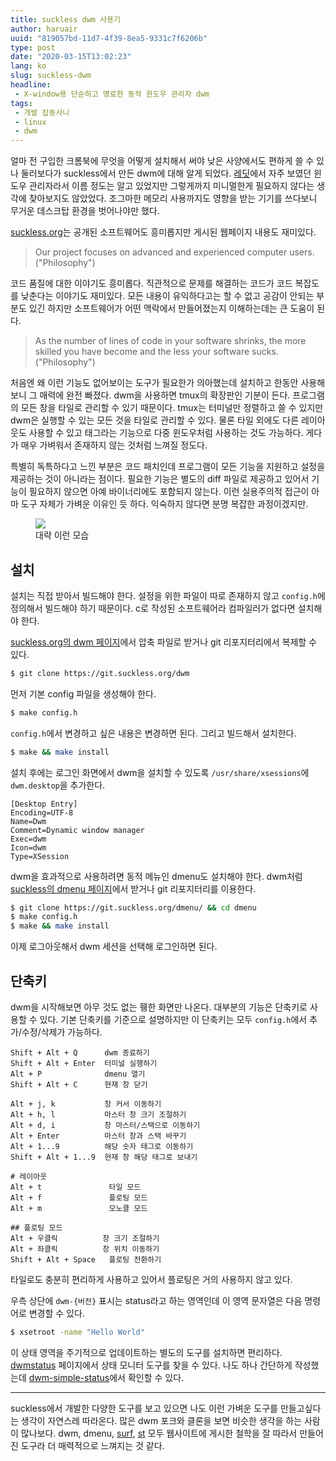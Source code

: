```yaml
---
title: suckless dwm 사용기
author: haruair
uuid: "819057bd-11d7-4f39-8ea5-9331c7f6206b"
type: post
date: "2020-03-15T13:02:23"
lang: ko
slug: suckless-dwm
headline:
 - X-window용 단순하고 명료한 동적 윈도우 관리자 dwm
tags:
 - 개발 잡동사니
 - linux
 - dwm
---
```


얼마 전 구입한 크롬북에 무엇을 어떻게 설치해서 써야 낮은 사양에서도 편하게 쓸 수 있나 둘러보다가 suckless에서 만든 dwm에 대해 알게 되었다. [레딧](https://www.reddit.com/r/unixporn/)에서 자주 보였던 윈도우 관리자라서 이름 정도는 알고 있었지만 그렇게까지 미니멀한게 필요하지 않다는 생각에 찾아보지도 않았었다. 조그마한 메모리 사용까지도 영향을 받는 기기를 쓰다보니 무거운 데스크탑 환경을 벗어나야만 했다.

[suckless.org](https://suckless.org)는 공개된 소프트웨어도 흥미롭지만 게시된 웹페이지 내용도 재미있다.

> Our project focuses on advanced and experienced computer users. ("Philosophy")

코드 품질에 대한 이야기도 흥미롭다. 직관적으로 문제를 해결하는 코드가 코드 복잡도를 낮춘다는 이야기도 재미있다. 모든 내용이 유익하다고는 할 수 없고 공감이 안되는 부분도 있긴 하지만 소프트웨어가 어떤 맥락에서 만들어졌는지 이해하는데는 큰 도움이 된다.

> As the number of lines of code in your software shrinks, the more skilled you have become and the less your software sucks. ("Philosophy")

처음엔 왜 이런 기능도 없어보이는 도구가 필요한가 의아했는데 설치하고 한동안 사용해보니 그 매력에 완전 빠졌다. dwm을 사용하면 tmux의 확장판인 기분이 든다. 프로그램의 모든 창을 타일로 관리할 수 있기 때문이다. tmux는 터미널만 정렬하고 쓸 수 있지만 dwm은 실행할 수 있는 모든 것을 타일로 관리할 수 있다. 물론 타일 외에도 다른 레이아웃도 사용할 수 있고 태그라는 기능으로 다중 윈도우처럼 사용하는 것도 가능하다. 게다가 매우 가벼워서 존재하지 않는 것처럼 느껴질 정도다.

특별히 독특하다고 느낀 부분은 코드 패치인데 프로그램이 모든 기능을 지원하고 설정을 제공하는 것이 아니라는 점이다. 필요한 기능은 별도의 diff 파일로 제공하고 있어서 기능이 필요하지 않으면 아예 바이너리에도 포함되지 않는다. 이런 실용주의적 접근이 아마 도구 자체가 가벼운 이유인 듯 하다. 익숙하지 않다면 분명 복잡한 과정이겠지만.

<figure class="wide">

<img src="https://dwm.suckless.org/screenshots/dwm-20100318s.png" loading="lazy" />

<figcaption>대략 이런 모습</figcaption>

</figure>

## 설치

설치는 직접 받아서 빌드해야 한다. 설정을 위한 파일이 따로 존재하지 않고 `config.h`에 정의해서 빌드해야 하기 때문이다. c로 작성된 소프트웨어라 컴파일러가 없다면 설치해야 한다.

[suckless.org의 dwm 페이지](https://dwm.suckless.org/)에서 압축 파일로 받거나 git 리포지터리에서 복제할 수 있다.

```bash
$ git clone https://git.suckless.org/dwm
```

먼저 기본 config 파일을 생성해야 한다.

```bash
$ make config.h
```

`config.h`에서 변경하고 싶은 내용은 변경하면 된다. 그리고 빌드해서 설치한다.

```bash
$ make && make install
```

설치 후에는 로그인 화면에서 dwm을 설치할 수 있도록 `/usr/share/xsessions`에 `dwm.desktop`을 추가한다.

```
[Desktop Entry]
Encoding=UTF-8
Name=Dwm
Comment=Dynamic window manager
Exec=dwm
Icon=dwm
Type=XSession
```

dwm을 효과적으로 사용하려면 동적 메뉴인 dmenu도 설치해야 한다. dwm처럼 [suckless의 dmenu 페이지](https://tools.suckless.org/dmenu/)에서 받거나 git 리포지터리를 이용한다.

```bash
$ git clone https://git.suckless.org/dmenu/ && cd dmenu
$ make config.h
$ make && make install
```

이제 로그아웃해서 dwm 세션을 선택해 로그인하면 된다.

## 단축키

dwm을 시작해보면 아무 것도 없는 휑한 화면만 나온다. 대부분의 기능은 단축키로 사용할 수 있다. 기본 단축키를 기준으로 설명하지만 이 단축키는 모두 `config.h`에서 추가/수정/삭제가 가능하다.

```
Shift + Alt + Q      dwm 종료하기
Shift + Alt + Enter  터미널 실행하기
Alt + P              dmenu 열기
Shift + Alt + C      현재 창 닫기

Alt + j, k           창 커서 이동하기
Alt + h, l           마스터 창 크기 조절하기
Alt + d, i           창 마스터/스택으로 이동하기
Alt + Enter          마스터 창과 스택 바꾸기
Alt + 1...9          해당 숫자 태그로 이동하기
Shift + Alt + 1...9  현재 창 해당 태그로 보내기

# 레이아웃
Alt + t               타일 모드
Alt + f               플로팅 모드
Alt + m               모노클 모드

## 플로팅 모드
Alt + 우클릭          창 크기 조절하기
Alt + 좌클릭          창 위치 이동하기
Shift + Alt + Space   플로팅 전환하기
```

타일로도 충분히 편리하게 사용하고 있어서 플로팅은 거의 사용하지 않고 있다.

우측 상단에 `dwm-{버전}` 표시는 status라고 하는 영역인데 이 영역 문자열은 다음 명령어로 변경할 수 있다.

```bash
$ xsetroot -name "Hello World"
```

이 상태 영역을 주기적으로 업데이트하는 별도의 도구를 설치하면 편리하다. [dwmstatus](https://dwm.suckless.org/status_monitor/) 페이지에서 상태 모니터 도구를 찾을 수 있다. 나도 하나 간단하게 작성했는데 [dwm-simple-status](https://github.com/edykim/dwm-simple-status)에서 확인할 수 있다.


---

suckless에서 개발한 다양한 도구를 보고 있으면 나도 이런 가벼운 도구를 만들고싶다는 생각이 자연스레 따라온다. 많은 dwm 포크와 클론을 보면 비슷한 생각을 하는 사람이 많나보다. dwm, dmenu, [surf](http://surf.suckless.org/), [st](http://st.suckless.org/) 모두 웹사이트에 게시한 철학을 잘 따라서 만들어진 도구라 더 매력적으로 느껴지는 것 같다.

